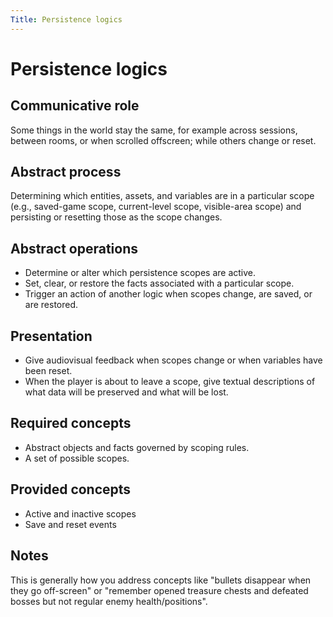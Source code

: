 ```yaml
---
Title: Persistence logics 
---
```


# Persistence logics

## Communicative role

Some things in the world stay the same, for example across sessions, between rooms, or when scrolled offscreen; while others change or reset.

## Abstract process

Determining which entities, assets, and variables are in a particular scope (e.g., saved-game scope, current-level scope, visible-area scope) and persisting or resetting those as the scope changes.

## Abstract operations

* Determine or alter which persistence scopes are active.
* Set, clear, or restore the facts associated with a particular scope.
* Trigger an action of another logic when scopes change, are saved, or are restored.

## Presentation

* Give audiovisual feedback when scopes change or when variables have been reset.
* When the player is about to leave a scope, give textual descriptions of what data will be preserved and what will be lost.

## Required concepts

* Abstract objects and facts governed by scoping rules.
* A set of possible scopes.

## Provided concepts 

* Active and inactive scopes
* Save and reset events

## Notes

This is generally how you address concepts like "bullets disappear when they go off-screen" or "remember opened treasure chests and defeated bosses but not regular enemy health/positions".
